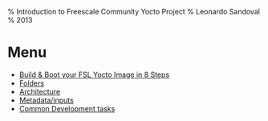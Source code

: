 % Introduction to Freescale Community Yocto Project
% Leonardo Sandoval
% 2013

# Menu

* [Build & Boot your FSL Yocto Image in 8 Steps](./8steps.html)
* [Folders](./folders.html)
* [Architecture](./arch.html)
* [Metadata/inputs](./meta_input.html)
* [Common Development tasks](./development.html)
